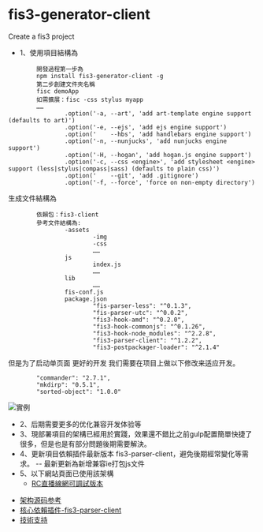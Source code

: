 # fis3-generator-client
Create a fis3 project


- 1、使用項目結構為


```
        開發過程第一步為
        npm install fis3-generator-client -g
        第二步創建文件夾名稱
        fisc demoApp
        如需擴展：fisc -css stylus myapp
        ……
                .option('-a, --art', 'add art-template engine support (defaults to art)')
                .option('-e, --ejs', 'add ejs engine support')
                .option('    --hbs', 'add handlebars engine support')
                .option('-n, --nunjucks', 'add nunjucks engine support')
                .option('-H, --hogan', 'add hogan.js engine support')
                .option('-c, --css <engine>', 'add stylesheet <engine> support (less|stylus|compass|sass) (defaults to plain css)')
                .option('    --git', 'add .gitignore')
                .option('-f, --force', 'force on non-empty directory')
```
生成文件結構為

```
        依賴包：fis3-client
        參考文件結構為:
                -assets
                        -img
                        -css
                        ……
                js
                        index.js
                        ……
                lib
                        ……
                fis-conf.js
                package.json
                        "fis-parser-less": "^0.1.3",
                        "fis-parser-utc": "^0.0.2",
                        "fis3-hook-amd": "^0.2.0",
                        "fis3-hook-commonjs": "^0.1.26",
                        "fis3-hook-node_modules": "^2.2.8",
                        "fis3-parser-client": "^1.2.2",
                        "fis3-postpackager-loader": "^2.1.4"
```

   但是为了启动单页面 更好的开发 
   我们需要在项目上做以下修改来适应开发。
  
```
        "commander": "2.7.1",
        "mkdirp": "0.5.1",
        "sorted-object": "1.0.0"
```
![實例](http://orkx006h7.bkt.clouddn.com/fis3.png)

- 2、后期需要更多的优化兼容开发体验等
- 3、現部署項目的架構已經用於實踐，效果還不錯比之前gulp配置簡單快捷了很多，但是也是有部分問題後期需要解決。
- 4、更新項目依賴插件最新版本 fis3-parser-client，避免後期經常變化等需求。
  -- 最新更新為新增兼容ie打包js文件
- 5、以下網站頁面已使用該架構
  - [RC直播線網可調試版本](https://rcshow.tv/index.php?c=newHome&a=ranking&debug=1)

* [架构源码参考](https://zhangli254804018.github.io/fis3-generator-client/)
* [核心依賴插件-fis3-parser-client](https://www.npmjs.com/package/fis3-parser-client)
* [技術支持](http://vc.changyou.com/)



















